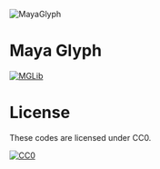 ![MayaGlyph](https://raw.githubusercontent.com/Kasugaccho/Kasugaccho/master/Picture/maya_glyph.png)

# Maya Glyph

[![MGLib](https://upload.wikimedia.org/wikipedia/commons/1/1b/Maya.svg "MGLib")](https://github.com/Kasugaccho/Maya-Glyph)

# License

These codes are licensed under CC0.

[![CC0](https://mirrors.creativecommons.org/presskit/buttons/88x31/svg/cc-zero.svg "CC0")](http://creativecommons.org/publicdomain/zero/1.0/deed.en)
